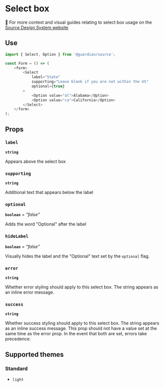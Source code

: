 # Select box

📣 For more context and visual guides relating to select box usage on the [Source Design System website](https://www.theguardian.design/2a1e5182b/p/663879-select-box)

## Use

```js
import { Select, Option } from '@guardian/source';

const Form = () => (
    <form>
        <Select
            label="State"
            supporting="Leave blank if you are not within the US"
            optional={true}
        >
            <Option value="al">Alabama</Option>
            <Option value="ca">California</Option>
        </Select>
    </form>
);
```

## Props

### `label`

**`string`**

Appears above the select box

### `supporting`

**`string`**

Additional text that appears below the label

### `optional`

**`boolean`** _= "false"_

Adds the word "Optional" after the label

### `hideLabel`

**`boolean`** _= "false"_

Visually hides the label and the "Optional" text set by the `optional` flag.

### `error`

**`string`**

Whether error styling should apply to this select box. The string appears as an inline error message.

### `success`

**`string`**

Whether success styling should apply to this select box. The string appears as an inline success message. This prop should not have a value set at the same time as the error prop. In the event that both are set, errors take precedence.

## Supported themes

### Standard

-   `light`
